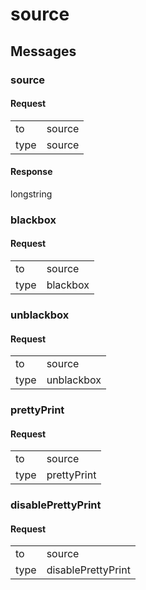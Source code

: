 
# source #

## Messages ##

### source ###

#### Request ####

<table>

<tr>
<td>to</td>
<td>source</td>
</tr>

<tr>
<td>type</td>
<td>source</td>
</tr>

</table>

#### Response ####
longstring

### blackbox ###

#### Request ####

<table>

<tr>
<td>to</td>
<td>source</td>
</tr>

<tr>
<td>type</td>
<td>blackbox</td>
</tr>

</table>

### unblackbox ###

#### Request ####

<table>

<tr>
<td>to</td>
<td>source</td>
</tr>

<tr>
<td>type</td>
<td>unblackbox</td>
</tr>

</table>

### prettyPrint ###

#### Request ####

<table>

<tr>
<td>to</td>
<td>source</td>
</tr>

<tr>
<td>type</td>
<td>prettyPrint</td>
</tr>

</table>

### disablePrettyPrint ###

#### Request ####

<table>

<tr>
<td>to</td>
<td>source</td>
</tr>

<tr>
<td>type</td>
<td>disablePrettyPrint</td>
</tr>

</table>
